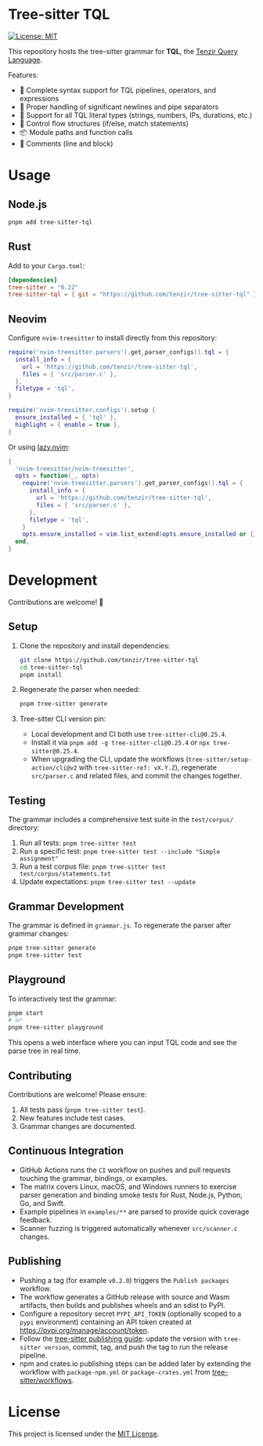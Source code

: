 # Tree-sitter TQL

[![License: MIT](https://img.shields.io/badge/License-MIT-yellow.svg)](https://opensource.org/licenses/MIT)

This repository hosts the tree-sitter grammar for **TQL**, the [Tenzir Query Language](https://docs.tenzir.com/explanations/language).

Features:

- 🚀 Complete syntax support for TQL pipelines, operators, and expressions
- 📝 Proper handling of significant newlines and pipe separators
- 🔢 Support for all TQL literal types (strings, numbers, IPs, durations, etc.)
- 🔀 Control flow structures (if/else, match statements)
- 📦 Module paths and function calls
- 💬 Comments (line and block)

# Usage

## Node.js

```bash
pnpm add tree-sitter-tql
```

## Rust

Add to your `Cargo.toml`:

```toml
[dependencies]
tree-sitter = "0.22"
tree-sitter-tql = { git = "https://github.com/tenzir/tree-sitter-tql" }
```

## Neovim

Configure `nvim-treesitter` to install directly from this repository:

```lua
require('nvim-treesitter.parsers').get_parser_configs().tql = {
  install_info = {
    url = 'https://github.com/tenzir/tree-sitter-tql',
    files = { 'src/parser.c' },
  },
  filetype = 'tql',
}

require('nvim-treesitter.configs').setup {
  ensure_installed = { 'tql' },
  highlight = { enable = true },
}
```

Or using [lazy.nvim](https://github.com/folke/lazy.nvim):

```lua
{
  'nvim-treesitter/nvim-treesitter',
  opts = function(_, opts)
    require('nvim-treesitter.parsers').get_parser_configs().tql = {
      install_info = {
        url = 'https://github.com/tenzir/tree-sitter-tql',
        files = { 'src/parser.c' },
      },
      filetype = 'tql',
    }
    opts.ensure_installed = vim.list_extend(opts.ensure_installed or {}, { 'tql' })
  end,
}
```

# Development

Contributions are welcome! 🎉

## Setup

1. Clone the repository and install dependencies:

   ```bash
   git clone https://github.com/tenzir/tree-sitter-tql
   cd tree-sitter-tql
   pnpm install
   ```

2. Regenerate the parser when needed:

   ```bash
   pnpm tree-sitter generate
   ```

3. Tree-sitter CLI version pin:
   - Local development and CI both use `tree-sitter-cli@0.25.4`.
   - Install it via `pnpm add -g tree-sitter-cli@0.25.4` or `npx tree-sitter@0.25.4`.
   - When upgrading the CLI, update the workflows (`tree-sitter/setup-action/cli@v2` with `tree-sitter-ref: vX.Y.Z`), regenerate `src/parser.c` and related files, and commit the changes together.

## Testing

The grammar includes a comprehensive test suite in the `test/corpus/` directory:

1. Run all tests: `pnpm tree-sitter test`
2. Run a specific test: `pnpm tree-sitter test --include "Simple assignment"`
3. Run a test corpus file: `pnpm tree-sitter test test/corpus/statements.txt`
4. Update expectations: `pnpm tree-sitter test --update`

## Grammar Development

The grammar is defined in `grammar.js`. To regenerate the parser after grammar
changes:

```bash
pnpm tree-sitter generate
pnpm tree-sitter test
```

## Playground

To interactively test the grammar:

```bash
pnpm start
# or
pnpm tree-sitter playground
```

This opens a web interface where you can input TQL code and see the parse tree in real time.

## Contributing

Contributions are welcome! Please ensure:

1. All tests pass (`pnpm tree-sitter test`).
2. New features include test cases.
3. Grammar changes are documented.

## Continuous Integration

- GitHub Actions runs the `CI` workflow on pushes and pull requests touching the grammar, bindings, or examples.
- The matrix covers Linux, macOS, and Windows runners to exercise parser generation and binding smoke tests for Rust, Node.js, Python, Go, and Swift.
- Example pipelines in `examples/**` are parsed to provide quick coverage feedback.
- Scanner fuzzing is triggered automatically whenever `src/scanner.c` changes.

## Publishing

- Pushing a tag (for example `v0.2.0`) triggers the `Publish packages` workflow.
- The workflow generates a GitHub release with source and Wasm artifacts, then builds and publishes wheels and an sdist to PyPI.
- Configure a repository secret `PYPI_API_TOKEN` (optionally scoped to a `pypi` environment) containing an API token created at https://pypi.org/manage/account/token.
- Follow the [tree-sitter publishing guide](https://tree-sitter.github.io/tree-sitter/creating-parsers/6-publishing.html): update the version with `tree-sitter version`, commit, tag, and push the tag to run the release pipeline.
- npm and crates.io publishing steps can be added later by extending the workflow with `package-npm.yml` or `package-crates.yml` from [tree-sitter/workflows](https://github.com/tree-sitter/workflows).

# License

This project is licensed under the [MIT License](LICENSE).
